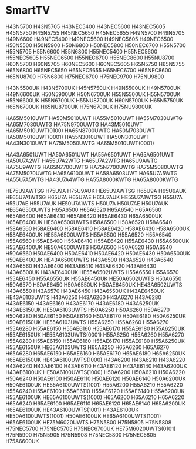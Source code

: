 # SmartTV

H43N5700 H43N5705 H43NEC5400 H43NEC5600 H43NEC5605 H45N5750 H45N5755 H45NEC5650 H45NEC5655 H49N5700 H49N5705 H49N6600
H49NEC5400 H49NEC5600 H49NEC5605 H49NEC6500 H50N5500 H50N5900 H50N6800 H50NEC5800 H50NEC6700 H55N5700 H55N5705 H55N6600
H55N6800 H55NEC5400 H55NEC5600 H55NEC5605 H55NEC6500 H55NEC6700 H55NEC8600 H55NU8700 H60N5700 H60N5705 H60NEC5600 H60NEC5605 
H65N5750 H65N5755 H65N6800 H65NEC5650 H65NEC5655 H65NEC6700 H65NEC8600 H65NU8700 H75N6800 H75NEC6700 H75NEC9700 H75NU9800

H43N5500UK H43N5700UK H45N5750UK H49N5500UK H49N5700UK H49N6600UK H50N5900UK H50N6700UK H55N5500UK H55N5700UK H55N6600UK 
H55N6700UK H55NU8700UK H60N5700UK H65N5750UK H65N6700UK H65NU8700UK H75N6700UK H75NU9800UK  

HA65M5010UWT HA50M5010UWT HA55M5010UWT HA55M7030UWTG HA65M7030UWTG HA75N9700UWTG HA43M5010UWT HA65M5010UWT(0100) HA65N8700UWTG HA50M7030UWT HA50M5010UWT(0001) HA55N3010UWT HA50N3010UWT HA43N3010UWT HA75M5050UWTG HA65M5010UWT(0001) 

HA43A6501UWT HA50A6501UWT HA55A6501UWT HA65A6501UWT HA50U7A2WT HA55U7A2WTG HA65U7A2WTG HA65U9AWTG HA75U9AWTG HA65N7700UWTG HA75N7700UWTG HA75M5080UWTG HA75M5070UWTG HA65A6100UWT HA58A6503UWT HA65U7A5WTG HA55U7A5WTG HA43U7A4WTG HA55A8000KWTG HA65A8000KWTG

HE75U9AWTSG H75U9A H75U9AUK 
HE65U9AWTSG H65U9A H65U9AUK 
HE65U7A1WTSG H65U7A  H65U7AE H65U7AUK 
HE55U7A1WTSG H55U7A H55U7AE H55U7AUK 
HE50U7A1WTS H50U7A H50U7AE H50U7AUK 
HE65A6500UWTS H65A6500 H65A6520 H65A6540 H65A6560 H65AE6400 H65AE6410 H65AE6420 H65AE6430 H65A6500UK H65AE6400UK
HE58A6500UWTS H58A6500 H58A6520 H58A6540 H58A6560 H58AE6400 H58AE6410 H58AE6420 H58AE6430 H58A6500UK H58AE6400UK
HE55A6500UWTS H55A6500 H55A6520 H55A6540 H55A6560 H55AE6400 H55AE6410 H55AE6420 H55AE6430 H55A6500UK H55AE6400UK
HE50A6500UWTS H50A6500 H50A6520 H50A6540 H50A6560 H50AE6400 H50AE6410 H50AE6420 H50AE6430 H50A6500UK H50AE6400UK
HE43A6500UWTS H43A6500 H43A6520 H43A6540 H43A6560 H43AE6400 H43AE6410 H43AE6420 H43AE6430 H43A6500UK H43AE6400UK
HE55A6502UWTS H55A6550 H55A6570   H55AE6450    H55A6550UK H55AE6450UK
HE50A6502UWTS H50A6550 H50A6570   H50AE6450    H50A6550UK H50AE6450UK
HE43A6502UWTS H43A6550 H43A6570   H43AE6450    H43A6550UK H43AE6450UK
HE43A6103UWTS H43A6250 H43A6260 H43A6270 H43A6280 H43AE6150 H43AE6160 H43AE6170 H43AE6180 H43A6250UK H43AE6150UK
HE50A6103UWTS H50A6250 H50A6260 H50A6270 H50A6280 H50AE6150 H50AE6160 H50AE6170 H50AE6180 H50A6250UK H50AE6150UK
HE55A6103UWTS H55A6250 H55A6260 H55A6270 H55A6280 H55AE6150 H55AE6160 H55AE6170 H55AE6180 H55A6250UK H55AE6150UK
HE55A6103UWTS(0001) H55A6250 H55A6260 H55A6270 H55A6280 H55AE6150 H55AE6160 H55AE6170 H55AE6180 H55A6250UK H55AE6150UK
HE65A6103UWTS H65A6250 H65A6260 H65A6270 H65A6280 H65AE6150 H65AE6160 H65AE6170 H65AE6180 H65A6250UK H65AE6150UK
HE43A6100UWTS(1000) H43A6200 H43A6210 H43A6220 H43A6240 H43AE6100 H43AE6110 H43AE6120 H43AE6140 H43A6200UK H43AE6100UK
HE50A6100UWTS(1000) H50A6200 H50A6210 H50A6220 H50A6240 H50AE6100 H50AE6110 H50AE6120 H50AE6140 H50A6200UK H50AE6100UK
HE55A6100UWTS(1001) H55A6200 H55A6210 H55A6220 H55A6240 H55AE6100 H55AE6110 H55AE6120 H55AE6140 H55A6200UK H55AE6100UK
HE65A6100UWTS(1000) H65A6200 H65A6210 H65A6220 H65A6240 H65AE6100 H65AE6110 H65AE6120 H65AE6140 H65A6200UK H65AE6100UK
HE43A6100UWTS(1001) H43AE6100UK
HE50A6100UWTS(1001) H50AE6100UK
HE65A6100UWTS(1001) H65AE6100UK
HE75M6020UWTS H75N5800 H75N5805 H75N5808  H75NEC5700 H75NEC5705   H75NEC6700UK 
HE75M6020UWTS(0101) H75N5900 H75N5905 H75N5908  H75NEC5800 H75NEC5805   H75A6600UK 

